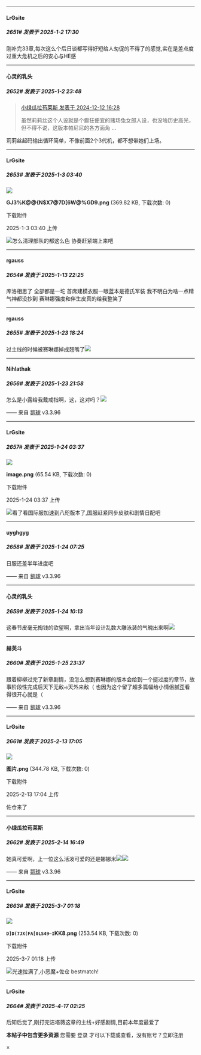 ﻿
*****

####  LrGsite  
##### 2651#       发表于 2025-1-2 17:30

刚补完33章,每次这么个后日谈都写得好短给人匆促的不得了的感觉,实在是差点度过重大危机之后的安心与HE感


*****

####  心灵的乳头  
##### 2652#       发表于 2025-1-2 23:48

<blockquote><a href="httphttps://bbs.saraba1st.com/2b/forum.php?mod=redirect&amp;goto=findpost&amp;pid=66906165&amp;ptid=1936922" target="_blank">小绿瓜拉苟莱斯 发表于 2024-12-12 16:28</a>

虽然莉莉丝这个人设就是个癫狂便宜的赌场兔女郎人设，也没啥历史高光，但不得不说，这版本帕尼尼的各方面角 ...</blockquote>
莉莉丝起码输出循环简单，不像前面2个3代机，都不想带她们上场。


*****

####  LrGsite  
##### 2653#       发表于 2025-1-3 03:40

<img src="https://img.saraba1st.com/forum/202501/03/034034hsl1ss77p1rq7lzb.png" referrerpolicy="no-referrer">

<strong>GJ3%K@@{N$X7@7D[6W@%GD9.png</strong> (369.82 KB, 下载次数: 0)

下载附件

2025-1-3 03:40 上传

<img src="https://static.saraba1st.com/image/smiley/face2017/077.png" referrerpolicy="no-referrer">怎么清理部队的都这么色 协奏赶紧端上来吧

*****

####  rgauss  
##### 2654#       发表于 2025-1-13 22:25

库洛相思了 全部都是一坨 
首席建模衣服一眼蓝本是德氏军装 我不明白为啥一点精气神都没抄到
赛琳娜强度和伴生皮真的给我整笑了

*****

####  rgauss  
##### 2655#       发表于 2025-1-23 18:24

过主线的时候被赛琳娜掉成翘嘴了<img src="https://static.saraba1st.com/image/smiley/face2017/202.png" referrerpolicy="no-referrer">


*****

####  Nihlathak  
##### 2656#       发表于 2025-1-23 21:58

怎么是小露给我戴戒指啊，这，这对吗？<img src="https://static.saraba1st.com/image/smiley/face2017/074.png" referrerpolicy="no-referrer">

—— 来自 [鹅球](https://www.pgyer.com/GcUxKd4w) v3.3.96


*****

####  LrGsite  
##### 2657#       发表于 2025-1-24 03:37

<img src="https://img.saraba1st.com/forum/202501/24/033717o77um6nsxn76n3xu.png" referrerpolicy="no-referrer">

<strong>image.png</strong> (65.54 KB, 下载次数: 0)

下载附件

2025-1-24 03:37 上传

<img src="https://static.saraba1st.com/image/smiley/face2017/125.png" referrerpolicy="no-referrer">看了看国际服加速到八咫版本了,国服赶紧同步皮肤和剧情日配吧


*****

####  uyghgyg  
##### 2658#       发表于 2025-1-24 07:25

日服还差半年进度吧

—— 来自 [鹅球](https://www.pgyer.com/GcUxKd4w) v3.3.96


*****

####  心灵的乳头  
##### 2659#       发表于 2025-1-24 10:13

这春节皮毫无掏钱的欲望啊，拿出当年设计乱数大雕泳装的气魄出来啊<img src="https://static.saraba1st.com/image/smiley/face2017/001.png" referrerpolicy="no-referrer">


*****

####  赫芙斗  
##### 2660#       发表于 2025-1-25 23:37

跟着柳柳过完了新章剧情，没怎么想到赛琳娜的版本会给到一个挺过度的章节，故事阶段性完成后天下无敌⥤天外来敌（
也因为这个留了超多篇幅给小情侣腻歪看得很开心就是（

—— 来自 [鹅球](https://www.pgyer.com/GcUxKd4w) v3.3.96

*****

####  LrGsite  
##### 2661#       发表于 2025-2-13 17:05

<img src="https://img.saraba1st.com/forum/202502/13/170457xk9cnf73kbxkp338.png" referrerpolicy="no-referrer">

<strong>图片.png</strong> (344.78 KB, 下载次数: 0)

下载附件

2025-2-13 17:04 上传

佐仓来了


*****

####  小绿瓜拉苟莱斯  
##### 2662#       发表于 2025-2-14 16:49

她真可爱啊，上一位这么活泼可爱的还是娜娜米<img src="https://static.saraba1st.com/image/smiley/face2017/076.png" referrerpolicy="no-referrer"><img src="https://p.sda1.dev/22/86d60d6869ab72e9ab9a259097e17386/image.jpg" referrerpolicy="no-referrer">

—— 来自 [鹅球](https://www.pgyer.com/GcUxKd4w) v3.3.96

*****

####  LrGsite  
##### 2663#       发表于 2025-3-7 01:18

<img src="https://img.saraba1st.com/forum/202503/07/011818ch8eoh0zei1m07uu.png" referrerpolicy="no-referrer">

<strong>`D]D(7JX(FA[0LS49~I`KK8.png</strong> (253.54 KB, 下载次数: 0)

下载附件

2025-3-7 01:18 上传

<img src="https://static.saraba1st.com/image/smiley/face2017/077.png" referrerpolicy="no-referrer">光速拉满了,小恶魔+佐仓 bestmatch!

*****

####  LrGsite  
##### 2664#       发表于 2025-4-17 02:25

后知后觉了,刚打完洁塔薇这章的主线+好感剧情,目前本年度最爱了

<strong>本帖子中包含更多资源</strong>
您需要 登录 才可以下载或查看，没有账号？立即注册 

×

